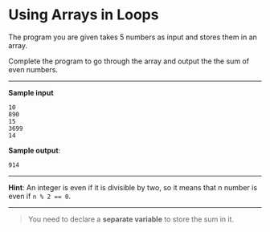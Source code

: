 # Using Arrays in Loops

The program you are given takes 5 numbers as input and stores them in an array.

Complete the program to go through the array and output the the sum of even numbers.

---

**Sample input**
```
10
890
15
3699
14
```

**Sample output**:  
```
914
```

---

**Hint**: An integer is even if it is divisible by two, so it means that n number is even if `n % 2 == 0`.

---

>You need to declare a **separate variable** to store the sum in it.
